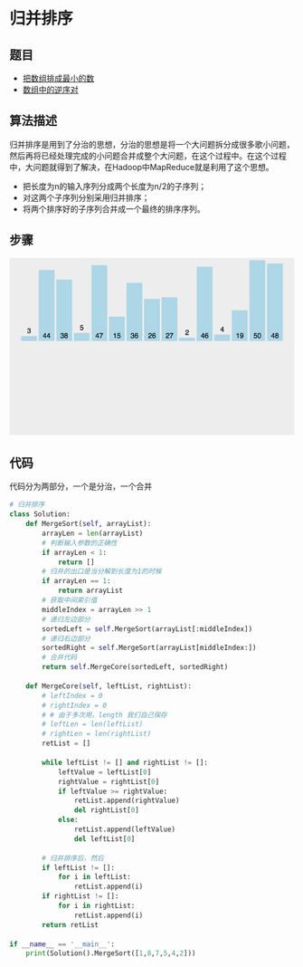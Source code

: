 # 归并排序

## 题目

- [把数组排成最小的数](https://www.nowcoder.com/practice/8fecd3f8ba334add803bf2a06af1b993)
- [数组中的逆序对](https://www.nowcoder.com/practice/96bd6684e04a44eb80e6a68efc0ec6c5)

## 算法描述

归并排序是用到了分治的思想，分治的思想是将一个大问题拆分成很多歌小问题，然后再将已经处理完成的小问题合并成整个大问题，在这个过程中。在这个过程中，大问题就得到了解决，在Hadoop中MapReduce就是利用了这个思想。

- 把长度为n的输入序列分成两个长度为n/2的子序列；
- 对这两个子序列分别采用归并排序；
- 将两个排序好的子序列合并成一个最终的排序序列。

## 步骤

![img](images/1551078679377.gif)

## 代码

代码分为两部分，一个是分治，一个合并

```python
# 归并排序
class Solution:
    def MergeSort(self, arrayList):
        arrayLen = len(arrayList)
        # 判断输入参数的正确性
        if arrayLen < 1:
            return []
        # 归并的出口是当分解到长度为1的时候
        if arrayLen == 1:
            return arrayList
        # 获取中间索引值
        middleIndex = arrayLen >> 1
        # 递归左边部分
        sortedLeft = self.MergeSort(arrayList[:middleIndex])
        # 递归右边部分
        sortedRight = self.MergeSort(arrayList[middleIndex:])
        # 合并代码
        return self.MergeCore(sortedLeft, sortedRight)

    def MergeCore(self, leftList, rightList):
        # leftIndex = 0
        # rightIndex = 0
        # # 由于多次用，length 我们自己保存
        # leftLen = len(leftList)
        # rightLen = len(rightList)
        retList = []

        while leftList != [] and rightList != []:
            leftValue = leftList[0]
            rightValue = rightList[0]
            if leftValue >= rightValue:
                retList.append(rightValue)
                del rightList[0]
            else:
                retList.append(leftValue)
                del leftList[0]

        # 归并排序后，然后
        if leftList != []:
            for i in leftList:
                retList.append(i)
        if rightList != []:
            for i in rightList:
                retList.append(i)
        return retList

if __name__ == '__main__':
    print(Solution().MergeSort([1,8,7,5,4,2]))
```

